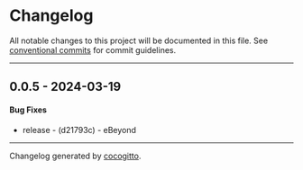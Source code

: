 # Changelog
All notable changes to this project will be documented in this file. See [conventional commits](https://www.conventionalcommits.org/) for commit guidelines.

- - -
## 0.0.5 - 2024-03-19
#### Bug Fixes
- release - (d21793c) - eBeyond

- - -

Changelog generated by [cocogitto](https://github.com/cocogitto/cocogitto).